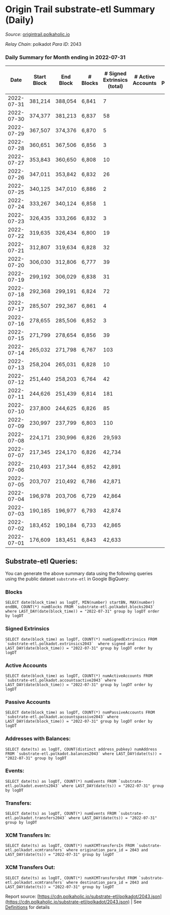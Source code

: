 # Origin Trail substrate-etl Summary (Daily)

_Source_: [origintrail.polkaholic.io](https://origintrail.polkaholic.io)

*Relay Chain*: polkadot
*Para ID*: 2043



### Daily Summary for Month ending in 2022-07-31


| Date | Start Block | End Block | # Blocks | # Signed Extrinsics (total) | # Active Accounts | # Passive | # New | # Addresses with Balances | # Events | # Transfers | # XCM Transfers In | # XCM Transfers Out | Issues | 
| ---- | ----------- | --------- | -------- | --------------------------- | ----------------- | --------- | ----- | ------------------------- | -------- | ----------- | ------------------ | ------------------- | ------ |
| 2022-07-31 | 381,214 | 388,054 | 6,841 | 7 |  |  |  | 2,833 | 13,945 | 203  |   |   |  |
| 2022-07-30 | 374,377 | 381,213 | 6,837 | 58 |  |  |  |  | 14,275 | 123  |   |   |  |
| 2022-07-29 | 367,507 | 374,376 | 6,870 | 5 |  |  |  |  | 13,892 | 109  |   |   |  |
| 2022-07-28 | 360,651 | 367,506 | 6,856 | 3 |  |  |  |  | 13,825 | 85  |   |   |  |
| 2022-07-27 | 353,843 | 360,650 | 6,808 | 10 |  |  |  |  | 13,924 | 225  |   |   |  |
| 2022-07-26 | 347,011 | 353,842 | 6,832 | 26 |  |  |  |  | 14,104 | 228  |   |   |  |
| 2022-07-25 | 340,125 | 347,010 | 6,886 | 2 |  |  |  |  | 13,830 | 36  |   |   |  |
| 2022-07-24 | 333,267 | 340,124 | 6,858 | 1 |  |  |  |  | 13,756 | 29  |   |   |  |
| 2022-07-23 | 326,435 | 333,266 | 6,832 | 3 |  |  |  |  | 13,753 | 62  |   |   |  |
| 2022-07-22 | 319,635 | 326,434 | 6,800 | 19 |  |  |  |  | 13,894 | 138  |   |   |  |
| 2022-07-21 | 312,807 | 319,634 | 6,828 | 32 |  |  |  |  | 14,043 | 123  |   |   |  |
| 2022-07-20 | 306,030 | 312,806 | 6,777 | 39 |  |  |  |  | 14,084 | 207  |   |   |  |
| 2022-07-19 | 299,192 | 306,029 | 6,838 | 31 |  |  |  |  | 14,151 | 227  |   |   |  |
| 2022-07-18 | 292,368 | 299,191 | 6,824 | 72 |  |  |  |  | 14,445 | 206  |   |   |  |
| 2022-07-17 | 285,507 | 292,367 | 6,861 | 4 |  |  |  |  | 13,874 | 116  |   |   |  |
| 2022-07-16 | 278,655 | 285,506 | 6,852 | 3 |  |  |  |  | 13,819 | 87  |   |   |  |
| 2022-07-15 | 271,799 | 278,654 | 6,856 | 39 |  |  |  |  | 14,211 | 180  |   |   |  |
| 2022-07-14 | 265,032 | 271,798 | 6,767 | 103 |  |  |  |  | 14,590 | 209  |   |   |  |
| 2022-07-13 | 258,204 | 265,031 | 6,828 | 10 |  |  |  |  | 13,985 | 247  |   |   |  |
| 2022-07-12 | 251,440 | 258,203 | 6,764 | 42 |  |  |  |  | 13,984 | 116  |   |   |  |
| 2022-07-11 | 244,626 | 251,439 | 6,814 | 181 |  |  |  |  | 15,393 | 357  |   |   |  |
| 2022-07-10 | 237,800 | 244,625 | 6,826 | 85 |  |  |  |  | 14,643 | 299  |   |   |  |
| 2022-07-09 | 230,997 | 237,799 | 6,803 | 110 |  |  |  |  | 14,944 | 450  |   |   |  |
| 2022-07-08 | 224,171 | 230,996 | 6,826 | 29,593 |  |  |  |  | 156,937 | 24,042  |   |   |  |
| 2022-07-07 | 217,345 | 224,170 | 6,826 | 42,734 |  |  |  |  | 173,986 | 32,128  |   |   |  |
| 2022-07-06 | 210,493 | 217,344 | 6,852 | 42,891 |  |  |  |  | 174,627 | 32,246  |   |   |  |
| 2022-07-05 | 203,707 | 210,492 | 6,786 | 42,871 |  |  |  |  | 174,442 | 32,254  |   |   |  |
| 2022-07-04 | 196,978 | 203,706 | 6,729 | 42,864 |  |  |  |  | 174,200 | 32,146  |   |   |  |
| 2022-07-03 | 190,185 | 196,977 | 6,793 | 42,874 |  |  |  |  | 174,444 | 32,232  |   |   |  |
| 2022-07-02 | 183,452 | 190,184 | 6,733 | 42,865 |  |  |  |  | 174,178 | 32,113  |   |   |  |
| 2022-07-01 | 176,609 | 183,451 | 6,843 | 42,633 |  |  |  |  | 158,863 | 31,968  |   |   |  |

## Substrate-etl Queries:
You can generate the above summary data using the following queries using the public dataset `substrate-etl` in Google BigQuery:


### Blocks
```
SELECT date(block_time) as logDT, MIN(number) startBN, MAX(number) endBN, COUNT(*) numBlocks FROM `substrate-etl.polkadot.blocks2043`  where LAST_DAY(date(block_time)) = "2022-07-31" group by logDT order by logDT
```


### Signed Extrinsics
```
SELECT date(block_time) as logDT, COUNT(*) numSignedExtrinsics FROM `substrate-etl.polkadot.extrinsics2043`  where signed and LAST_DAY(date(block_time)) = "2022-07-31" group by logDT order by logDT
```


### Active Accounts
```
SELECT date(block_time) as logDT, COUNT(*) numActiveAccounts FROM `substrate-etl.polkadot.accountsactive2043` where LAST_DAY(date(block_time)) = "2022-07-31" group by logDT order by logDT
```


### Passive Accounts
```
SELECT date(block_time) as logDT, COUNT(*) numPassiveAccounts FROM `substrate-etl.polkadot.accountspassive2043` where LAST_DAY(date(block_time)) = "2022-07-31" group by logDT order by logDT
```


### Addresses with Balances:
```
SELECT date(ts) as logDT, COUNT(distinct address_pubkey) numAddress FROM `substrate-etl.polkadot.balances2043` where LAST_DAY(date(ts)) = "2022-07-31" group by logDT
```


### Events:
```
SELECT date(ts) as logDT, COUNT(*) numEvents FROM `substrate-etl.polkadot.events2043` where LAST_DAY(date(ts)) = "2022-07-31" group by logDT
```


### Transfers:
```
SELECT date(ts) as logDT, COUNT(*) numEvents FROM `substrate-etl.polkadot.transfers2043` where LAST_DAY(date(ts)) = "2022-07-31" group by logDT
```


### XCM Transfers In:
```
SELECT date(ts) as logDT, COUNT(*) numXCMTransfersIn FROM `substrate-etl.polkadot.xcmtransfers` where origination_para_id = 2043 and LAST_DAY(date(ts)) = "2022-07-31" group by logDT
```


### XCM Transfers Out:
```
SELECT date(ts) as logDT, COUNT(*) numXCMTransfersOut FROM `substrate-etl.polkadot.xcmtransfers` where destination_para_id = 2043 and LAST_DAY(date(ts)) = "2022-07-31" group by logDT
```



Report source: [https://cdn.polkaholic.io/substrate-etl/polkadot/2043.json](https://cdn.polkaholic.io/substrate-etl/polkadot/2043.json) | See [Definitions](/DEFINITIONS.md) for details
